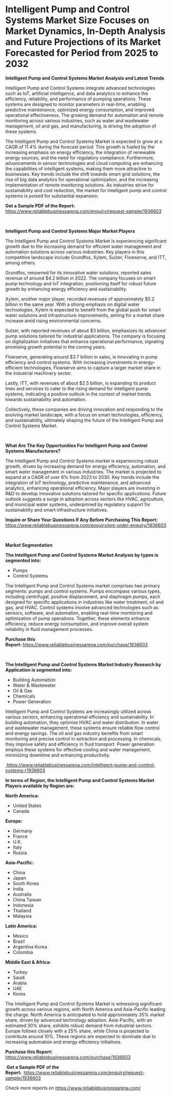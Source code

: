 <p><h1>Intelligent Pump and Control Systems Market Size Focuses on Market Dynamics, In-Depth Analysis and Future Projections of its Market Forecasted for Period from 2025 to 2032</h1></p><p><strong>Intelligent Pump and Control Systems Market Analysis and Latest Trends</strong></p>
<p><p>Intelligent Pump and Control Systems integrate advanced technologies such as IoT, artificial intelligence, and data analytics to enhance the efficiency, reliability, and performance of pumping operations. These systems are designed to monitor parameters in real-time, enabling predictive maintenance, optimized energy consumption, and improved operational effectiveness. The growing demand for automation and remote monitoring across various industries, such as water and wastewater management, oil and gas, and manufacturing, is driving the adoption of these systems.</p><p>The Intelligent Pump and Control Systems Market is expected to grow at a CAGR of 11.4% during the forecast period. This growth is fueled by the increasing emphasis on energy efficiency, the integration of renewable energy sources, and the need for regulatory compliance. Furthermore, advancements in sensor technologies and cloud computing are enhancing the capabilities of intelligent systems, making them more attractive to businesses. Key trends include the shift towards smart grid solutions, the rise of big data analytics for operational optimization, and the increasing implementation of remote monitoring solutions. As industries strive for sustainability and cost reduction, the market for intelligent pump and control systems is poised for substantial expansion.</p></p>
<p><strong>Get a Sample PDF of the Report:&nbsp;</strong> <a href="https://www.reliablebusinessarena.com/enquiry/request-sample/1936603?utm_campaign=2106&utm_medium=2&utm_source=Github&utm_content=ia&utm_term=20022025&utm_id=intelligent-pump-and-control-systems">https://www.reliablebusinessarena.com/enquiry/request-sample/1936603</a></p>
<p>&nbsp;</p>
<p><strong>Intelligent Pump and Control Systems Major Market Players</strong></p>
<p><p>The Intelligent Pump and Control Systems Market is experiencing significant growth due to the increasing demand for efficient water management and automation solutions across various industries. Key players in this competitive landscape include Grundfos, Xylem, Sulzer, Flowserve, and ITT, among others. </p><p>Grundfos, renowned for its innovative water solutions, reported sales revenue of around $4.2 billion in 2022. The company focuses on smart pump technology and IoT integration, positioning itself for robust future growth by enhancing energy efficiency and sustainability.</p><p>Xylem, another major player, recorded revenues of approximately $5.2 billion in the same year. With a strong emphasis on digital water technologies, Xylem is expected to benefit from the global push for smart water solutions and infrastructure improvements, aiming for a market share increase amid rising environmental concerns.</p><p>Sulzer, with reported revenues of about $3 billion, emphasizes its advanced pump solutions tailored for industrial applications. The company is focusing on digitalization initiatives that enhance operational performance, signaling promising growth potential in the coming years.</p><p>Flowserve, generating around $3.7 billion in sales, is innovating in pump efficiency and control systems. With increasing investments in energy-efficient technologies, Flowserve aims to capture a larger market share in the industrial machinery sector.</p><p>Lastly, ITT, with revenues of about $2.5 billion, is expanding its product lines and services to cater to the rising demand for intelligent pump systems, indicating a positive outlook in the context of market trends towards sustainability and automation.</p><p>Collectively, these companies are driving innovation and responding to the evolving market landscape, with a focus on smart technologies, efficiency, and sustainability, ultimately shaping the future of the Intelligent Pump and Control Systems Market.</p></p>
<p>&nbsp;</p>
<p><strong>What Are The Key Opportunities For Intelligent Pump and Control Systems Manufacturers?</strong></p>
<p><p>The Intelligent Pump and Control Systems market is experiencing robust growth, driven by increasing demand for energy efficiency, automation, and smart water management in various industries. The market is projected to expand at a CAGR of over 6% from 2023 to 2030. Key trends include the integration of IoT technology, predictive maintenance, and advanced analytics, enhancing operational efficiency. Major players are investing in R&D to develop innovative solutions tailored for specific applications. Future outlook suggests a surge in adoption across sectors like HVAC, agriculture, and municipal water systems, underpinned by regulatory support for sustainability and smart infrastructure initiatives.</p></p>
<p><strong>Inquire or Share Your Questions If Any Before Purchasing This Report:</strong> <a href="https://www.reliablebusinessarena.com/enquiry/pre-order-enquiry/1936603?utm_campaign=2106&utm_medium=2&utm_source=Github&utm_content=ia&utm_term=20022025&utm_id=intelligent-pump-and-control-systems">https://www.reliablebusinessarena.com/enquiry/pre-order-enquiry/1936603</a></p>
<p>&nbsp;</p>
<p><strong>Market Segmentation</strong></p>
<p><strong>The Intelligent Pump and Control Systems Market Analysis by types is segmented into:</strong></p>
<p><ul><li>Pumps</li><li>Control Systems</li></ul></p>
<p><p>The Intelligent Pump and Control Systems market comprises two primary segments: pumps and control systems. Pumps encompass various types, including centrifugal, positive displacement, and diaphragm pumps, each designed for specific applications in industries like water treatment, oil and gas, and HVAC. Control systems involve advanced technologies such as sensors, software, and automation, enabling real-time monitoring and optimization of pump operations. Together, these elements enhance efficiency, reduce energy consumption, and improve overall system reliability in fluid management processes.</p></p>
<p><strong>Purchase this Report:&nbsp;</strong><a href="https://www.reliablebusinessarena.com/purchase/1936603?utm_campaign=2106&utm_medium=2&utm_source=Github&utm_content=ia&utm_term=20022025&utm_id=intelligent-pump-and-control-systems">https://www.reliablebusinessarena.com/purchase/1936603</a></p>
<p>&nbsp;</p>
<p><strong>The Intelligent Pump and Control Systems Market Industry Research by Application is segmented into:</strong></p>
<p><ul><li>Building Automation</li><li>Water & Wastewater</li><li>Oil & Gas</li><li>Chemicals</li><li>Power Generation</li></ul></p>
<p><p>Intelligent Pump and Control Systems are increasingly utilized across various sectors, enhancing operational efficiency and sustainability. In building automation, they optimize HVAC and water distribution. In water and wastewater management, these systems ensure reliable flow control and energy savings. The oil and gas industry benefits from smart monitoring and precise control in extraction and processing. In chemicals, they improve safety and efficiency in fluid transport. Power generation employs these systems for effective cooling and water management, minimizing downtime and enhancing productivity.</p></p>
<p><a href="https://www.reliablebusinessarena.com/intelligent-pump-and-control-systems-r1936603?utm_campaign=2106&utm_medium=2&utm_source=Github&utm_content=ia&utm_term=20022025&utm_id=intelligent-pump-and-control-systems">&nbsp;https://www.reliablebusinessarena.com/intelligent-pump-and-control-systems-r1936603</a></p>
<p><strong>In terms of Region, the Intelligent Pump and Control Systems Market Players available by Region are:</strong></p>
<p>
    <p> <strong> North America: </strong>
        <ul>
            <li>United States</li>
            <li>Canada</li>
        </ul>
        </p> 
    <p> <strong> Europe: </strong>
        <ul>
            <li>Germany</li>
            <li>France</li>
            <li>U.K.</li>
            <li>Italy</li>
            <li>Russia</li>
        </ul>
        </p> 
    <p> <strong> Asia-Pacific: </strong>
        <ul>
            <li>China</li>
            <li>Japan</li>
            <li>South Korea</li>
            <li>India</li>
            <li>Australia</li>
            <li>China Taiwan</li>
            <li>Indonesia</li>
            <li>Thailand</li>
            <li>Malaysia</li>
        </ul>
        </p> 
    <p> <strong> Latin America: </strong>
        <ul>
            <li>Mexico</li>
            <li>Brazil</li>
            <li>Argentina Korea</li>
            <li>Colombia</li>
        </ul>
        </p> 
    <p> <strong> Middle East & Africa: </strong>
        <ul>
            <li>Turkey</li>
            <li>Saudi</li>
            <li>Arabia</li>
            <li>UAE</li>
            <li>Korea</li>
        </ul>
    </p>
    </p>
<p><p>The Intelligent Pump and Control Systems Market is witnessing significant growth across various regions, with North America and Asia-Pacific leading the charge. North America is anticipated to hold approximately 35% market share, driven by advanced technology adoption. Asia-Pacific, with an estimated 30% share, exhibits robust demand from industrial sectors. Europe follows closely with a 25% share, while China is projected to contribute around 10%. These regions are expected to dominate due to increasing automation and energy efficiency initiatives.</p></p>
<p><strong>Purchase this Report: </strong><a href="https://www.reliablebusinessarena.com/purchase/1936603?utm_campaign=2106&utm_medium=2&utm_source=Github&utm_content=ia&utm_term=20022025&utm_id=intelligent-pump-and-control-systems">https://www.reliablebusinessarena.com/purchase/1936603</a></p>
<p>&nbsp;<strong>Get a Sample PDF of the Report:&nbsp;&nbsp;</strong><a href="https://www.reliablebusinessarena.com/enquiry/request-sample/1936603?utm_campaign=2106&utm_medium=2&utm_source=Github&utm_content=ia&utm_term=20022025&utm_id=intelligent-pump-and-control-systems">https://www.reliablebusinessarena.com/enquiry/request-sample/1936603</a></p>
<p><strong></strong></p>
<p>Check more reports on <a href="https://www.reliablebusinessarena.com/?utm_campaign=2106&utm_medium=2&utm_source=Github&utm_content=ia&utm_term=20022025&utm_id=intelligent-pump-and-control-systems">https://www.reliablebusinessarena.com/</a></p>